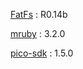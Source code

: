 [FatFs](http://elm-chan.org/fsw/ff/00index_e.html) : R0.14b

[mruby](https://github.com/mruby/mruby) : 3.2.0

[pico-sdk](https://github.com/raspberrypi/pico-sdk) : 1.5.0
